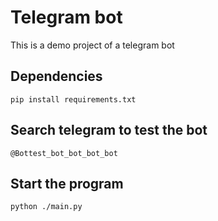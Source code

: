 # Telegram bot

This is a demo project of a telegram bot

## Dependencies

```
pip install requirements.txt
```

## Search telegram to test the bot

```
@Bottest_bot_bot_bot_bot
```

## Start the program

```
python ./main.py
```
